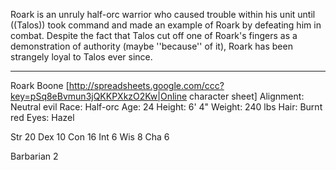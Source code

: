 Roark is an unruly half-orc warrior who caused trouble within his unit until ((Talos)) took command and made an example of Roark by defeating him in combat. Despite the fact that Talos cut off one of Roark's fingers as a demonstration of authority (maybe ''because'' of it), Roark has been strangely loyal to Talos ever since.

-----

Roark Boone
[http://spreadsheets.google.com/ccc?key=pSq8eBvmun3jQKKPXkzO2Kw|Online character sheet]
Alignment: Neutral evil
Race: Half-orc
Age: 24
Height: 6' 4&quot;
Weight: 240 lbs
Hair: Burnt red
Eyes: Hazel

Str 20
Dex 10
Con 16
Int 6
Wis 8
Cha 6

Barbarian 2
